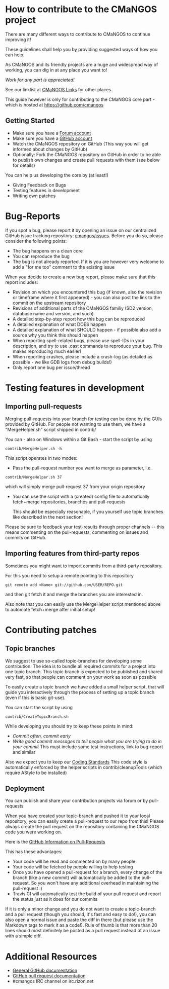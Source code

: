 # How to contribute to the CMaNGOS project

There are many different ways to contribute to CMaNGOS to continue improving it!

These guidelines shall help you by providing suggested ways of how you can help.

As CMaNGOS and its friendly projects are a huge and widespread way of working,
you can dig in at any place you want to!

*Work for any part is appreciated!*

See our linklist at [CMaNGOS Links](http://cmangos.net/thread-26.html) for other places.

This guide however is only for contributing to the CMaNGOS core part -
which is hosted at https://github.com/cmangos

## Getting Started

* Make sure you have a [Forum account](http://cmangos.net)
* Make sure you have a [GitHub account](https://github.com/signup/free)
* Watch the CMaNGOS repository on GitHub (This way you will get informed about changes by GitHub)
* Optionally: Fork the CMaNGOS repository on GitHub in order to be able to publish own changes and create pull requests with them (see below for details)

You can help us developing the core by (at least!)
* Giving Feedback on Bugs
* Testing features in development
* Writing own patches

# Bug-Reports

If you spot a bug, please report it by opening an issue on our centralized GitHub issue tracking repository: [cmangos/issues](https://github.com/cmangos/issues/issues).
Before you do so, please consider the following points:

* The bug happens on a clean core
* You can reproduce the bug
* The bug is not already reported. If it is you are however very welcome to add a "for me too" comment to the existing issue

When you decide to create a new bug report, please make sure that this report includes:

* Revision on which you encountered this bug (if known, also the revision or timeframe where it first appeared) - you can also post the link to the commit on the upstream repository
* Revisions of additional parts of the CMaNGOS familiy (SD2 version, database name and version, and such)
* A detailed step-by-step report how this bug can be reproduced
* A detailed explanation of what DOES happen
* A detailed explanation of what SHOULD happen  - if possible also add a source why you think this should happen
* When reporting spell-related bugs, please use spell-IDs in your description, and try to use .cast commands to reproduce your bug. This makes reproducing much easier!
* When reporting crashes, please include a crash-log (as detailed as possible - we like GDB logs from debug builds!)
* Only report one bug per issue/thread

# Testing features in development
## Importing pull-requests
Merging pull-requests into your branch for testing can be done by the GUIs provided by GitHub.
For people not wanting to use them, we have a "MergeHelper.sh" script shipped in contrib/

You can - also on Windows within a Git Bash - start the script by using
```
contrib/MergeHelper.sh -h
```

This script operates in two modes:
* Pass the pull-request number you want to merge as parameter, i.e.
```
contrib/MergeHelper.sh 37
```
which will simply merge pull-request 37 from your origin repository

* You can use the script with a (created) config file to automatically fetch+merge repositories,
  branches and pull-requests

  This should be especially reasonable, if you yourself use topic branches like described in the next section!

Please be sure to feedback your test-results through proper channels -- this means commenting on the pull-requests, commenting on issues and commits on GitHub.


## Importing features from third-party repos

Sometimes you might want to import commits from a third-party repository.

For this you need to setup a remote pointing to this repository
```
git remote add <Name> git://github.com/USER/REPO.git
```
and then git fetch it and merge the branches you are interested in.

Also note that you can easily use the MergeHelper script mentioned above to automate fetch+merge after initial setup!

# Contributing patches

## Topic branches
We suggest to use so-called topic-branches for developing some contribution.
The idea is to bundle all required commits for a project into one topic branch.
This topic branch is expected to be published and shared very fast, so that people can comment on your work as soon as possible

To easily create a topic branch we have added a small helper script, that will guide you interactively through
the process of setting up a topic branch (even if this is basic git-use).

You can start the script by using
```
contrib/CreateTopicBranch.sh
```

While developing you should try to keep these points in mind:
* *Commit often, commit early*
* *Write good commit messages to tell people what you are trying to do in your commit*
  This must include some test instructions, link to bug-report and similar

Also we expect you to keep our [Coding Standards](https://github.com/cmangos/issues/wiki/Coding-Standards)
This code style is automatically enforced by the helper scripts in contrib/cleanupTools (which require AStyle to be installed)

## Deployment

You can publish and share your contribution projects via forum or by pull-requests

When you have created your topic-branch and pushed it to your local repository, you can easily create a pull-request to our repo from this!
Please always create the pull request on the repository containing the CMaNGOS code you were working on.

Here is the [GitHub Information on Pull-Requests](https://help.github.com/articles/using-pull-requests)

This has these advantages:
* Your code will be read and commented on by many people
* Your code will be fetched by people willing to help testing
* Once you have opened a pull-request for a branch, every change of the branch (like a new commit) will automatically be added to the pull-request.
  So you won't have any additional overhead in maintaining the pull-request :)
* Travis CI will automatically test the build of your pull request and report the status just as it does for our commits

If it is only a minor change and you do not want to create a topic-branch and a pull request (though you should, it's fast and easy to do!),
you can also open a normal issue and paste the diff in there (but please use the Markdown tags to mark it as a code!). Rule of thumb is that
more than 20 lines should most definitely be posted as a pull request instead of an issue with a simple diff.

# Additional Resources

* [General GitHub documentation](http://help.github.com/)
* [GitHub pull request documentation](http://help.github.com/send-pull-requests/)
* #cmangos IRC channel on irc.rizon.net

